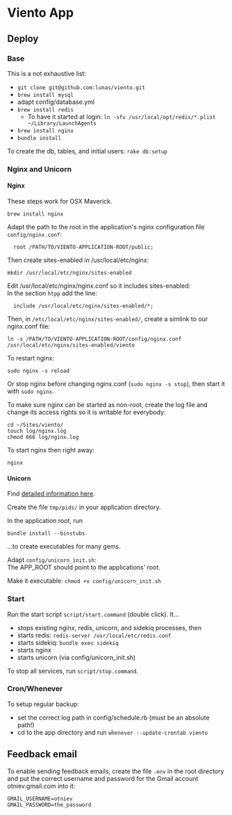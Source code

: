 # Viento App


## Deploy


### Base

This is a not exhaustive list:

* `git clone git@github.com:lunas/viento.git`
* `brew install mysql`
* adapt config/database.yml
* `brew install redis`
  * To have it started at login: `ln -sfv /usr/local/opt/redis/*.plist ~/Library/LaunchAgents`
* `brew install nginx`
* `bundle install`

To create the db, tables, and initial users: `rake db:setup`

### Nginx and Unicorn

#### Nginx

These steps work for OSX Maverick.

```
brew install nginx
```

Adapt the path to the root in the application's nginx configuration file `config/nginx.conf`:
```
  root /PATH/TO/VIENTO-APPLICATION-ROOT/public;
```

Then create sites-enabled in /usr/local/etc/nginx: 

```
mkdir /usr/local/etc/nginx/sites-enabled
```

Edit /usr/local/etc/nginx/nginx.conf so it includes sites-enabled:  
In the section `htpp` add the line:

```
  include /usr/local/etc/nginx/sites-enabled/*;
```

Then, in `/etc/local/etc/nginx/sites-enabled/`, create a simlink to our nginx.conf file:

```
ln -s /PATH/TO/VIENTO-APPLICATION-ROOT/config/nginx.conf  /usr/local/etc/nginx/sites-enabled/viento
```

To restart nginx: 

```
sudo nginx -s reload
```

Or stop nginx before changing nginx.conf (`sudo nginx -s stop`), then start it with `sudo nginx`.

To make sure nginx can be started as non-root, create the log file and change its
access rights so it is writable for everybody:

```
cd ~/Sites/viento/
touch log/nginx.log
chmod 666 log/nginx.log
```

To start nginx then right away:
```
nginx
```

#### Unicorn

Find [detailed information here](https://github.com/blog/517-unicorn).

Create the file `tmp/pids/` in your application directory.

In the application root, run 

```
bundle install --binstubs
```

...to create executables for many gems.

Adapt `config/unicorn_init.sh`:   
The APP_ROOT should point to the applications' root.
 
Make it executable: `chmod +x config/unicorn_init.sh`




### Start

Run the start script ```script/start.command``` (double click). It...

* stops existing nginx, redis, unicorn, and sidekiq processes, then
* starts redis: `redis-server /usr/local/etc/redis.conf`
* starts sidekiq: `bundle exec sidekiq`
* starts nginx 
* starts unicorn (via config/unicorn_init.sh)

To stop all services, run ```script/stop.command```.

### Cron/Whenever

To setup regular backup:

* set the correct log path in config/schedule.rb (must be an absolute path!)
* cd to the app directory and run `whenever --update-crontab viento`

## Feedback email

To enable sending feedback emails, create the file ```.env``` in the root directory and 
put the correct username and password for the Gmail account otniev.gmail.com into it:

```
GMAIL_USERNAME=otniev    
GMAIL_PASSWORD=the_password
```